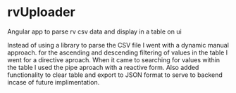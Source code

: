 # rvUploader
Angular app to parse rv csv data and display in a table on ui

Instead of using a library to parse the CSV file I went with a dynamic manual approach.
for the ascending and descending filtering of values in the table I went for a directive aproach.
When it came to searching for values within the table I used the pipe aproach with a reactive form.
Also added functionality to clear table and export to JSON format to serve to backend incase of future implimentation.
